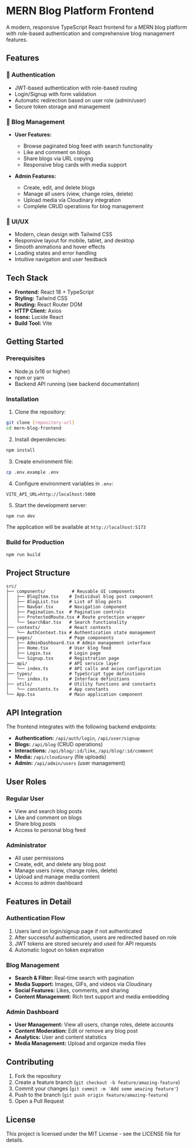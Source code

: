 # MERN Blog Platform Frontend

A modern, responsive TypeScript React frontend for a MERN blog platform with role-based authentication and comprehensive blog management features.

## Features

### 🔐 Authentication
- JWT-based authentication with role-based routing
- Login/Signup with form validation
- Automatic redirection based on user role (admin/user)
- Secure token storage and management

### 📝 Blog Management
- **User Features:**
  - Browse paginated blog feed with search functionality
  - Like and comment on blogs
  - Share blogs via URL copying
  - Responsive blog cards with media support
  
- **Admin Features:**
  - Create, edit, and delete blogs
  - Manage all users (view, change roles, delete)
  - Upload media via Cloudinary integration
  - Complete CRUD operations for blog management

### 🎨 UI/UX
- Modern, clean design with Tailwind CSS
- Responsive layout for mobile, tablet, and desktop
- Smooth animations and hover effects
- Loading states and error handling
- Intuitive navigation and user feedback

## Tech Stack

- **Frontend:** React 18 + TypeScript
- **Styling:** Tailwind CSS
- **Routing:** React Router DOM
- **HTTP Client:** Axios
- **Icons:** Lucide React
- **Build Tool:** Vite

## Getting Started

### Prerequisites
- Node.js (v16 or higher)
- npm or yarn
- Backend API running (see backend documentation)

### Installation

1. Clone the repository:
```bash
git clone [repository-url]
cd mern-blog-frontend
```

2. Install dependencies:
```bash
npm install
```

3. Create environment file:
```bash
cp .env.example .env
```

4. Configure environment variables in `.env`:
```env
VITE_API_URL=http://localhost:5000
```

5. Start the development server:
```bash
npm run dev
```

The application will be available at `http://localhost:5173`

### Build for Production

```bash
npm run build
```

## Project Structure

```
src/
├── components/          # Reusable UI components
│   ├── BlogItem.tsx    # Individual blog post component
│   ├── BlogList.tsx    # List of blog posts
│   ├── Navbar.tsx      # Navigation component
│   ├── Pagination.tsx  # Pagination controls
│   ├── ProtectedRoute.tsx # Route protection wrapper
│   └── SearchBar.tsx   # Search functionality
├── contexts/           # React contexts
│   └── AuthContext.tsx # Authentication state management
├── pages/              # Page components
│   ├── AdminDashboard.tsx # Admin management interface
│   ├── Home.tsx        # User blog feed
│   ├── Login.tsx       # Login page
│   └── Signup.tsx      # Registration page
├── api/                # API service layer
│   └── index.ts        # API calls and axios configuration
├── types/              # TypeScript type definitions
│   └── index.ts        # Interface definitions
├── utils/              # Utility functions and constants
│   └── constants.ts    # App constants
└── App.tsx             # Main application component
```

## API Integration

The frontend integrates with the following backend endpoints:

- **Authentication:** `/api/auth/login`, `/api/user/signup`
- **Blogs:** `/api/blog` (CRUD operations)
- **Interactions:** `/api/blog/:id/like`, `/api/blog/:id/comment`
- **Media:** `/api/cloudinary` (file uploads)
- **Admin:** `/api/admin/users` (user management)

## User Roles

### Regular User
- View and search blog posts
- Like and comment on blogs
- Share blog posts
- Access to personal blog feed

### Administrator
- All user permissions
- Create, edit, and delete any blog post
- Manage users (view, change roles, delete)
- Upload and manage media content
- Access to admin dashboard

## Features in Detail

### Authentication Flow
1. Users land on login/signup page if not authenticated
2. After successful authentication, users are redirected based on role
3. JWT tokens are stored securely and used for API requests
4. Automatic logout on token expiration

### Blog Management
- **Search & Filter:** Real-time search with pagination
- **Media Support:** Images, GIFs, and videos via Cloudinary
- **Social Features:** Likes, comments, and sharing
- **Content Management:** Rich text support and media embedding

### Admin Dashboard
- **User Management:** View all users, change roles, delete accounts
- **Content Moderation:** Edit or remove any blog post
- **Analytics:** User and content statistics
- **Media Management:** Upload and organize media files

## Contributing

1. Fork the repository
2. Create a feature branch (`git checkout -b feature/amazing-feature`)
3. Commit your changes (`git commit -m 'Add some amazing feature'`)
4. Push to the branch (`git push origin feature/amazing-feature`)
5. Open a Pull Request

## License

This project is licensed under the MIT License - see the LICENSE file for details.